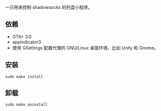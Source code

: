 一只用来控制 shadowsocks 的托盘小程序。

## 依赖
- GTK+ 3.0
- appindicator3
- 使用 GSettings 配置代理的 GNU/Linux 桌面环境，比如 Unity 和 Gnome。

## 安装

    sudo make install

## 卸载

    sudo make uninstall
